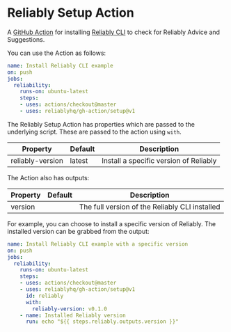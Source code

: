 # Reliably Setup Action

A [GitHub Action](https://github.com/features/actions) for installing
[Reliably CLI](https://github.com/reliablyhq/cli) to check for
Reliably Advice and Suggestions.

You can use the Action as follows:

```yaml
name: Install Reliably CLI example
on: push
jobs:
  reliability:
    runs-on: ubuntu-latest
    steps:
    - uses: actions/checkout@master
    - uses: reliablyhq/gh-action/setup@v1
```

The Reliably Setup Action has properties which are passed to the underlying script.
These are passed to the action using `with`.

| Property | Default | Description |
| --- | --- | --- |
| reliably-version | latest | Install a specific version of Reliably |

The Action also has outputs:

| Property | Default | Description |
| --- | --- | --- |
| version |   | The full version of the Reliably CLI installed |

For example, you can choose to install a specific version of Reliably.
The installed version can be grabbed from the output:

```yaml
name: Install Reliably CLI example with a specific version
on: push
jobs:
  reliability:
    runs-on: ubuntu-latest
    steps:
    - uses: actions/checkout@master
    - uses: reliablyhq/gh-action/setup@v1
      id: reliably
      with:
        reliably-version: v0.1.0
    - name: Installed Reliably version
      run: echo "${{ steps.reliably.outputs.version }}"
```